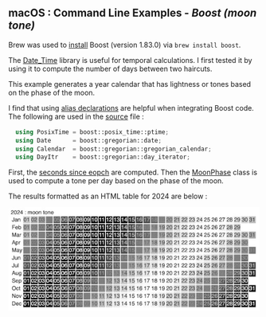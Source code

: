 
## macOS : Command Line Examples - *Boost (moon tone)*

Brew was used to [install](https://formulae.brew.sh/formula/boost) Boost (version 1.83.0) via ```brew install boost```.

The [Date_Time](https://www.boost.org/doc/libs/1_83_0/doc/html/date_time.html) library is useful for temporal calculations. I first tested it by using it to compute the number of days between two haircuts.

This example generates a year calendar that has lightness or tones based on the phase of the moon.

I find that using [alias declarations](https://www.reddit.com/r/cpp/comments/d7wqg5/how_c_using_or_aliasdeclaration_is_better_than/) are helpful when integrating Boost code. The following are used in the [source](moon_tone.cc) file : 

```cpp
  using PosixTime = boost::posix_time::ptime;
  using Date      = boost::gregorian::date;
  using Calendar  = boost::gregorian::gregorian_calendar;
  using DayItr    = boost::gregorian::day_iterator;
```

First, the [seconds since eopch](https://www.boost.org/doc/libs/1_42_0/doc/html/date_time/examples.html#date_time.examples.seconds_since_epoch) are computed. Then the [MoonPhase](https://github.com/signetica/MoonPhase) class is used to compute a tone per day based on the phase of the moon.

The results formatted as an HTML table for 2024 are below :

<img src="2024-boost-moon_tone.jpg">






